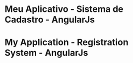 # Meu Aplicativo - Sistema de Cadastro - AngularJs
# My Application - Registration System - AngularJs
